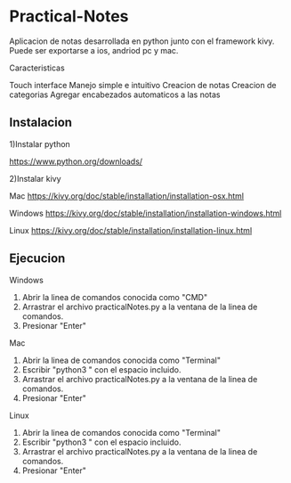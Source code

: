 # Practical-Notes

Aplicacion de notas desarrollada en python junto con el framework kivy. Puede ser exportarse a ios, andriod pc y mac.

Caracteristicas

Touch interface
Manejo simple e intuitivo
Creacion de notas
Creacion de categorias
Agregar encabezados automaticos a las notas

Instalacion
------------------------------------------------------------------------------------------------------------------

1)Instalar python 

https://www.python.org/downloads/

2)Instalar kivy

Mac
https://kivy.org/doc/stable/installation/installation-osx.html

Windows
https://kivy.org/doc/stable/installation/installation-windows.html

Linux
https://kivy.org/doc/stable/installation/installation-linux.html

Ejecucion
------------------------------------------------------------------------------------------------------------------
Windows
1) Abrir la linea de comandos conocida como "CMD" 
2) Arrastrar el archivo practicalNotes.py a la ventana de la linea de comandos.
3) Presionar "Enter"

Mac
1) Abrir la linea de comandos conocida como "Terminal"
2) Escribir "python3 " con el espacio incluido.
3) Arrastrar el archivo practicalNotes.py a la ventana de la linea de comandos.
4) Presionar "Enter"

Linux
1) Abrir la linea de comandos conocida como "Terminal"
2) Escribir "python3 " con el espacio incluido.
3) Arrastrar el archivo practicalNotes.py a la ventana de la linea de comandos.
4) Presionar "Enter"

